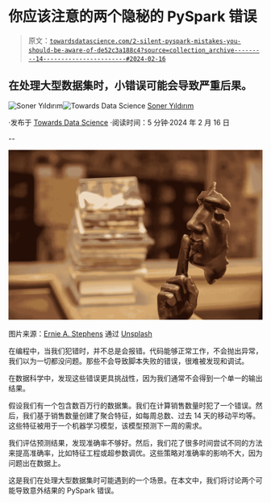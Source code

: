 # 你应该注意的两个隐秘的 PySpark 错误

> 原文：[`towardsdatascience.com/2-silent-pyspark-mistakes-you-should-be-aware-of-de52c3a188c4?source=collection_archive---------14-----------------------#2024-02-16`](https://towardsdatascience.com/2-silent-pyspark-mistakes-you-should-be-aware-of-de52c3a188c4?source=collection_archive---------14-----------------------#2024-02-16)

## 在处理大型数据集时，小错误可能会导致严重后果。

[](https://sonery.medium.com/?source=post_page---byline--de52c3a188c4--------------------------------)![Soner Yıldırım](https://sonery.medium.com/?source=post_page---byline--de52c3a188c4--------------------------------)[](https://towardsdatascience.com/?source=post_page---byline--de52c3a188c4--------------------------------)![Towards Data Science](https://towardsdatascience.com/?source=post_page---byline--de52c3a188c4--------------------------------) [Soner Yıldırım](https://sonery.medium.com/?source=post_page---byline--de52c3a188c4--------------------------------)

·发布于 [Towards Data Science](https://towardsdatascience.com/?source=post_page---byline--de52c3a188c4--------------------------------) ·阅读时间：5 分钟·2024 年 2 月 16 日

--

![](img/e6d67208592c34319ca46e35f9a5143c.png)

图片来源：[Ernie A. Stephens](https://unsplash.com/@eas071?utm_content=creditCopyText&utm_medium=referral&utm_source=unsplash) 通过 [Unsplash](https://unsplash.com/photos/stack-of-stack-of-books-KflQqYcFknk?utm_content=creditCopyText&utm_medium=referral&utm_source=unsplash)

在编程中，当我们犯错时，并不总是会报错。代码能够正常工作，不会抛出异常，我们以为一切都没问题。那些不会导致脚本失败的错误，很难被发现和调试。

在数据科学中，发现这些错误更具挑战性，因为我们通常不会得到一个单一的输出结果。

假设我们有一个包含数百万行的数据集。我们在计算销售数量时犯了一个错误。然后，我们基于销售数量创建了聚合特征，如每周总数、过去 14 天的移动平均等。这些特征被用于一个机器学习模型，该模型预测下一周的需求。

我们评估预测结果，发现准确率不够好。然后，我们花了很多时间尝试不同的方法来提高准确率，比如特征工程或超参数调优。这些策略对准确率的影响不大，因为问题出在数据上。

这是我们在处理大型数据集时可能遇到的一个场景。在本文中，我们将讨论两个可能导致意外结果的 PySpark 错误。
